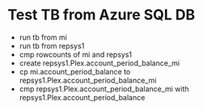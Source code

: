 # Test TB from Azure SQL DB 

- run tb from mi
- run tb from repsys1
- cmp rowcounts of mi and repsys1
- create repsys1.Plex.account_period_balance_mi
- cp mi.account_period_balance to repsys1.Plex.account_period_balance_mi
-  cmp repsys1.Plex.account_period_balance_mi with repsys1.Plex.account_period_balance
